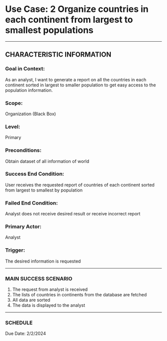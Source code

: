 # Use Case: 2 	Organize countries in each continent from largest to smallest populations

----------------------
## CHARACTERISTIC INFORMATION
### Goal in Context:
As an analyst, I want to generate a report on all the countries in each continent sorted in largest to smaller population to get easy access to the population information.
### Scope:
Organization (Black Box)
### Level:
Primary
### Preconditions:
Obtain dataset of all information of world
### Success End Condition:
User receives the requested report of countries of each continent sorted from largest to smallest by population
### Failed End Condition:
Analyst does not receive desired result or receive incorrect report
### Primary Actor:
Analyst
### Trigger:
The desired information is requested

----------------------
### MAIN SUCCESS SCENARIO
1.	The request from analyst is received
2.	The lists of countries in continents from the database are fetched
3.	All data are sorted
4.	The data is displayed to the analyst
----------------------
### SCHEDULE
Due Date: 2/2/2024
